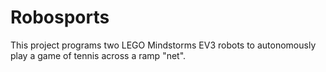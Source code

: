 # Robosports
This project programs two LEGO Mindstorms EV3 robots to autonomously play a game of tennis across a ramp "net".
